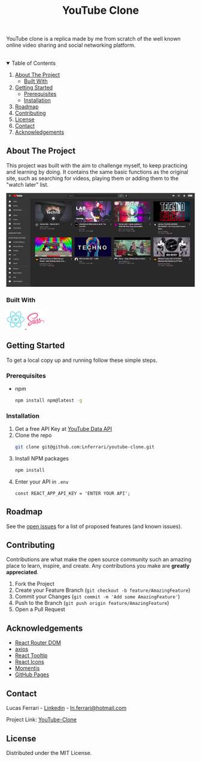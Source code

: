 <h1 align='center'>YouTube Clone</h1>
</br>
<p>YouTube clone is a replica made by me from scratch of the well known online video sharing and social networking platform. </p>
</br>



<!-- TABLE OF CONTENTS -->
<details open="open">
  <summary>Table of Contents</summary>
  <ol>
    <li>
      <a href="#about-the-project">About The Project</a>
      <ul>
        <li><a href="#built-with">Built With</a></li>
      </ul>
    </li>
    <li>
      <a href="#getting-started">Getting Started</a>
      <ul>
        <li><a href="#prerequisites">Prerequisites</a></li>
        <li><a href="#installation">Installation</a></li>
      </ul>
    </li>
    <!-- <li><a href="#usage">Usage</a></li> -->
    <li><a href="#roadmap">Roadmap</a></li>
    <li><a href="#contributing">Contributing</a></li>
    <li><a href="#license">License</a></li>
    <li><a href="#contact">Contact</a></li>
    <li><a href="#acknowledgements">Acknowledgements</a></li>
  </ol>
</details>



<!-- ABOUT THE PROJECT -->
## About The Project

<p>This project was built with the aim to challenge myself, to keep practicing and learning by doing.
It contains the same basic functions as the original site, such as searching for videos, playing them or adding them to the "watch later" list.</p>

![YouTube clone Screen Shot][main page]

### Built With

<a href="https://reactjs.org" target="_blank">
  <img style="margin: auto;" src="https://raw.githubusercontent.com/sachinverma53121/sachinverma53121/master/icons/react.png" alt=react width="50" height="50"/>
</a>
<a href="https://sass-lang.com">
  <img style="margin: auto;" src="https://raw.githubusercontent.com/sachinverma53121/sachinverma53121/master/icons/sass.png" alt=sass width="50" height="50"/>
</a>



<!-- GETTING STARTED -->
## Getting Started

To get a local copy up and running follow these simple steps.

### Prerequisites

* npm
  ```sh
  npm install npm@latest -g
  ```

### Installation

1. Get a free API Key at [YouTube Data API](https://developers.google.com/youtube/v3/)
2. Clone the repo
   ```sh
   git clone git@github.com:Lnferrari/youtube-clone.git
   ```
3. Install NPM packages
   ```sh
   npm install
   ```
4. Enter your API in `.env`
   ```JS
   const REACT_APP_API_KEY = 'ENTER YOUR API';
   ```



<!-- USAGE EXAMPLES -->
<!-- ## Usage

Use this space to show useful examples of how a project can be used. Additional screenshots, code examples and demos work well in this space. You may also link to more resources.

_For more examples, please refer to the [Documentation](https://documentation.com)_ -->



<!-- ROADMAP -->
## Roadmap

See the [open issues][issues] for a list of proposed features (and known issues).



<!-- CONTRIBUTING -->
## Contributing

Contributions are what make the open source community such an amazing place to learn, inspire, and create. Any contributions you make are **greatly appreciated**.

1. Fork the Project
2. Create your Feature Branch (`git checkout -b feature/AmazingFeature`)
3. Commit your Changes (`git commit -m 'Add some AmazingFeature'`)
4. Push to the Branch (`git push origin feature/AmazingFeature`)
5. Open a Pull Request



<!-- ACKNOWLEDGEMENTS -->
## Acknowledgements
* [React Router DOM](https://reactrouter.com/)
* [axios](https://axios-http.com/)
* [React Tooltip](https://wwayne.github.io/react-tooltip/)
* [React Icons](https://react-icons.github.io/react-icons/)
* [Momentjs](https://momentjs.com/)
* [GitHub Pages](https://pages.github.com)



<!-- CONTACT -->
## Contact

Lucas Ferrari - [Linkedin][linkedin] - ln.ferrari@hotmail.com

Project Link: [YouTube-Clone][Youtube project]



<!-- LICENSE -->
## License

Distributed under the MIT License.



<!-- MARKDOWN LINKS & IMAGES -->
[main page]: ./assets/youtube-screenshot.png
[issues]: https://github.com/Lnferrari/youtube-clone/issues
[Youtube project]: https://github.com/Lnferrari/youtube-clone
[linkedin]: https://www.linkedin.com/in/lucasferrari1/
[Youtube project]: https://github.com/Lnferrari/youtube-clone
